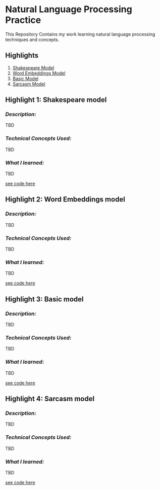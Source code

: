 # Natural Language Processing Practice
This Repository Contains my work learning natural language processing techniques and concepts.  


## **Highlights** 
  1. [Shakespeare Model](#highlight-1-shakespeare-model)
  2. [Word Embeddings Model](#highlight-2-word-embeddings-model)
  3. [Basic Model](#highlight-3-basic-model)
  4. [Sarcasm Model](#highlight-4-sarcasm-model) 
  
## **Highlight 1: Shakespeare model**  
### **_Description:_** 
TBD

### **_Technical Concepts Used:_**
TBD
  
### **_What I learned:_**
TBD 

[see code here](/Shake)

## **Highlight 2: Word Embeddings model**  
### **_Description:_** 
TBD 

### **_Technical Concepts Used:_**
TBD
  
### **_What I learned:_**
TBD  

[see code here](/Word-Embeddings)

## **Highlight 3: Basic model**  
### **_Description:_** 
TBD

### **_Technical Concepts Used:_**
TBD
  
### **_What I learned:_**
TBD 

[see code here](/basics)


## **Highlight 4: Sarcasm model**  
### **_Description:_** 
TBD

### **_Technical Concepts Used:_**
TBD
  
### **_What I learned:_**
TBD  

[see code here](/sarcasm)
  
